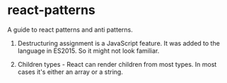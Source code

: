 # react-patterns
A guide to react patterns and anti patterns.

1. Destructuring assignment is a JavaScript feature.
It was added to the language in ES2015.
So it might not look familiar.

2. Children types - React can render children from most types.
In most cases it's either an array or a string.
